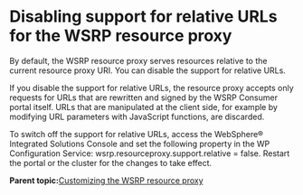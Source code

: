 # Disabling support for relative URLs for the WSRP resource proxy

By default, the WSRP resource proxy serves resources relative to the current resource proxy URI. You can disable the support for relative URLs.

If you disable the support for relative URLs, the resource proxy accepts only requests for URLs that are rewritten and signed by the WSRP Consumer portal itself. URLs that are manipulated at the client side, for example by modifying URL parameters with JavaScript functions, are discarded.

To switch off the support for relative URLs, access the WebSphere® Integrated Solutions Console and set the following property in the WP Configuration Service: wsrp.resourceproxy.support.relative = false. Restart the portal or the cluster for the changes to take effect.

**Parent topic:**[Customizing the WSRP resource proxy](../admin-system/wsrpt_cons_res_proxy.md)

